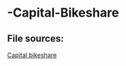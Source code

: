 # -Capital-Bikeshare

## File sources:
[Capital bikeshare](https://www.capitalbikeshare.com/system-data)
